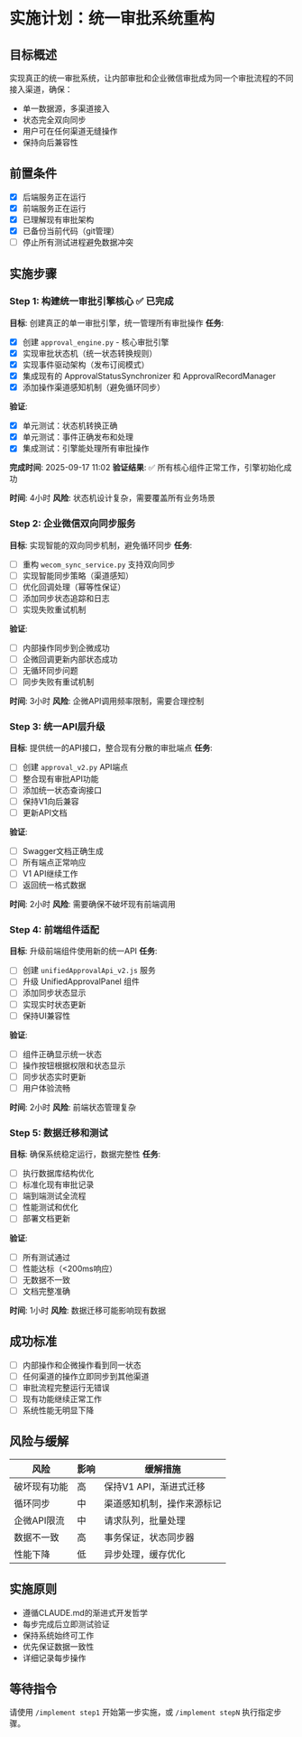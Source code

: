 # 实施计划：统一审批系统重构

## 目标概述
实现真正的统一审批系统，让内部审批和企业微信审批成为同一个审批流程的不同接入渠道，确保：
- 单一数据源，多渠道接入
- 状态完全双向同步
- 用户可在任何渠道无缝操作
- 保持向后兼容性

## 前置条件
- [x] 后端服务正在运行
- [x] 前端服务正在运行
- [x] 已理解现有审批架构
- [x] 已备份当前代码（git管理）
- [ ] 停止所有测试进程避免数据冲突

## 实施步骤

### Step 1: 构建统一审批引擎核心 ✅ **已完成**
**目标**: 创建真正的单一审批引擎，统一管理所有审批操作
**任务**:
- [x] 创建 `approval_engine.py` - 核心审批引擎
- [x] 实现审批状态机（统一状态转换规则）
- [x] 实现事件驱动架构（发布订阅模式）
- [x] 集成现有的 ApprovalStatusSynchronizer 和 ApprovalRecordManager
- [x] 添加操作渠道感知机制（避免循环同步）

**验证**:
- [x] 单元测试：状态机转换正确
- [x] 单元测试：事件正确发布和处理
- [x] 集成测试：引擎能处理所有审批操作

**完成时间**: 2025-09-17 11:02
**验证结果**: ✅ 所有核心组件正常工作，引擎初始化成功

**时间**: 4小时
**风险**: 状态机设计复杂，需要覆盖所有业务场景

### Step 2: 企业微信双向同步服务
**目标**: 实现智能的双向同步机制，避免循环同步
**任务**:
- [ ] 重构 `wecom_sync_service.py` 支持双向同步
- [ ] 实现智能同步策略（渠道感知）
- [ ] 优化回调处理（幂等性保证）
- [ ] 添加同步状态追踪和日志
- [ ] 实现失败重试机制

**验证**:
- [ ] 内部操作同步到企微成功
- [ ] 企微回调更新内部状态成功
- [ ] 无循环同步问题
- [ ] 同步失败有重试机制

**时间**: 3小时
**风险**: 企微API调用频率限制，需要合理控制

### Step 3: 统一API层升级
**目标**: 提供统一的API接口，整合现有分散的审批端点
**任务**:
- [ ] 创建 `approval_v2.py` API端点
- [ ] 整合现有审批API功能
- [ ] 添加统一状态查询接口
- [ ] 保持V1向后兼容
- [ ] 更新API文档

**验证**:
- [ ] Swagger文档正确生成
- [ ] 所有端点正常响应
- [ ] V1 API继续工作
- [ ] 返回统一格式数据

**时间**: 2小时
**风险**: 需要确保不破坏现有前端调用

### Step 4: 前端组件适配
**目标**: 升级前端组件使用新的统一API
**任务**:
- [ ] 创建 `unifiedApprovalApi_v2.js` 服务
- [ ] 升级 UnifiedApprovalPanel 组件
- [ ] 添加同步状态显示
- [ ] 实现实时状态更新
- [ ] 保持UI兼容性

**验证**:
- [ ] 组件正确显示统一状态
- [ ] 操作按钮根据权限和状态显示
- [ ] 同步状态实时更新
- [ ] 用户体验流畅

**时间**: 2小时
**风险**: 前端状态管理复杂

### Step 5: 数据迁移和测试
**目标**: 确保系统稳定运行，数据完整性
**任务**:
- [ ] 执行数据库结构优化
- [ ] 标准化现有审批记录
- [ ] 端到端测试全流程
- [ ] 性能测试和优化
- [ ] 部署文档更新

**验证**:
- [ ] 所有测试通过
- [ ] 性能达标（<200ms响应）
- [ ] 无数据不一致
- [ ] 文档完整准确

**时间**: 1小时
**风险**: 数据迁移可能影响现有数据

## 成功标准
- [ ] 内部操作和企微操作看到同一状态
- [ ] 任何渠道的操作立即同步到其他渠道
- [ ] 审批流程完整运行无错误
- [ ] 现有功能继续正常工作
- [ ] 系统性能无明显下降

## 风险与缓解
| 风险 | 影响 | 缓解措施 |
|-----|------|---------|
| 破坏现有功能 | 高 | 保持V1 API，渐进式迁移 |
| 循环同步 | 中 | 渠道感知机制，操作来源标记 |
| 企微API限流 | 中 | 请求队列，批量处理 |
| 数据不一致 | 高 | 事务保证，状态同步器 |
| 性能下降 | 低 | 异步处理，缓存优化 |

## 实施原则
- 遵循CLAUDE.md的渐进式开发哲学
- 每步完成后立即测试验证
- 保持系统始终可工作
- 优先保证数据一致性
- 详细记录每步操作

## 等待指令
请使用 `/implement step1` 开始第一步实施，或 `/implement stepN` 执行指定步骤。